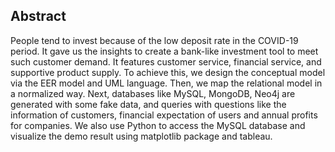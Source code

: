 ## Abstract
People tend to invest because of the low deposit rate in the COVID-19 period. It gave us 
the insights to create a bank-like investment tool to meet such customer demand. It features 
customer service, financial service, and supportive product supply. To achieve this, we 
design the conceptual model via the EER model and UML language. Then, we map the 
relational model in a normalized way. Next, databases like MySQL, MongoDB, Neo4j are 
generated with some fake data, and queries with questions like the information of customers, 
financial expectation of users and annual profits for companies. We also use Python to 
access the MySQL database and visualize the demo result using matplotlib package and 
tableau.

